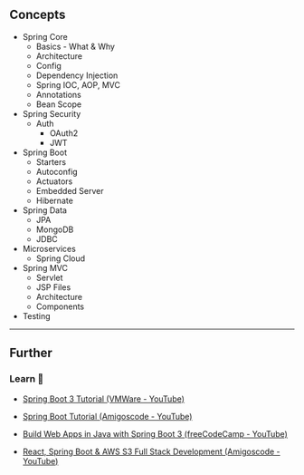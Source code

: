 ## Concepts

- Spring Core
    - Basics - What & Why
    - Architecture
    - Config
    - Dependency Injection
    - Spring IOC, AOP, MVC
    - Annotations
    - Bean Scope
- Spring Security
    - Auth 
        - OAuth2
        - JWT
- Spring Boot
    - Starters
    - Autoconfig
    - Actuators
    - Embedded Server
    - Hibernate
- Spring Data
    - JPA
    - MongoDB
    - JDBC
- Microservices
    - Spring Cloud
- Spring MVC
    - Servlet
    - JSP Files
    - Architecture
    - Components
- Testing

---

## Further

### Learn 🧠

- [Spring Boot 3 Tutorial (VMWare - YouTube)](https://www.youtube.com/watch?v=UgX5lgv4uVM)

- [Spring Boot Tutorial (Amigoscode - YouTube)](https://www.youtube.com/watch?v=9SGDpanrc8U)

- [Build Web Apps in Java with Spring Boot 3 (freeCodeCamp - YouTube)](https://www.youtube.com/watch?v=31KTdfRH6nY)

- [React, Spring Boot & AWS S3 Full Stack Development (Amigoscode - YouTube)](https://www.youtube.com/watch?v=9i1gQ7w2V24)